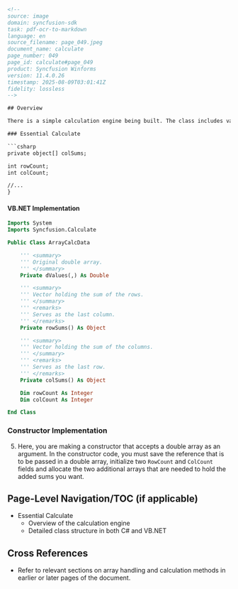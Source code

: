 ```html
<!-- 
source: image
domain: syncfusion-sdk
task: pdf-ocr-to-markdown
language: en
source_filename: page_049.jpeg
document_name: calculate
page_number: 049
page_id: calculate#page_049
product: Syncfusion Winforms
version: 11.4.0.26
timestamp: 2025-08-09T03:01:41Z
fidelity: lossless
-->

## Overview

There is a simple calculation engine being built. The class includes variable declarations such as `colSums`, `rowCount`, and `colCount`. Below is a portion of the class design in both C# and VB.NET showing essential details for handling double arrays and calculating sums for rows and columns.

### Essential Calculate

```csharp
private object[] colSums;

int rowCount;
int colCount;

//...
}
```

#### VB.NET Implementation

```vb
Imports System
Imports Syncfusion.Calculate

Public Class ArrayCalcData

    ''' <summary>
    ''' Original double array.
    ''' </summary>
    Private dValues(,) As Double

    ''' <summary>
    ''' Vector holding the sum of the rows.
    ''' </summary>
    ''' <remarks>
    ''' Serves as the last column.
    ''' </remarks>
    Private rowSums() As Object

    ''' <summary>
    ''' Vector holding the sum of the columns.
    ''' </summary>
    ''' <remarks>
    ''' Serves as the last row.
    ''' </remarks>
    Private colSums() As Object

    Dim rowCount As Integer
    Dim colCount As Integer

End Class
```

### Constructor Implementation

5. Here, you are making a constructor that accepts a double array as an argument. In the constructor code, you must save the reference that is to be passed in a double array, initialize two `RowCount` and `ColCount` fields and allocate the two additional arrays that are needed to hold the added sums you want.

## Page-Level Navigation/TOC (if applicable)

- Essential Calculate
  - Overview of the calculation engine
  - Detailed class structure in both C# and VB.NET

## Cross References

- Refer to relevant sections on array handling and calculation methods in earlier or later pages of the document.

<!-- 
tags: [Essential Calculate, Array Calculation Engine, Double Array, RowSum, ColSum, VB.NET, C#] 
keywords: [calculate, array, row sum, column sum, constructor, doubles, Syncfusion, WinForms] 
-->
```